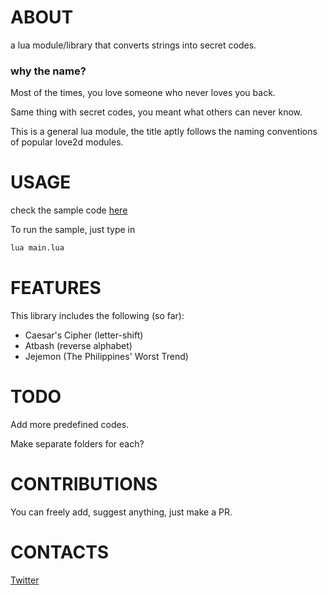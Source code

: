 # ABOUT

a lua module/library that converts strings into secret codes.

### why the name?

Most of the times, you love someone who never loves you back.

Same thing with secret codes, you meant what others can never know.

This is a general lua module, the title aptly follows the naming conventions of popular love2d modules.

# USAGE
check the sample code [here](https://github.com/flamendless/secretlove/blob/master/main.lua)

To run the sample, just type in

```bash
lua main.lua
```

# FEATURES
This library includes the following (so far):

* Caesar's Cipher (letter-shift)
* Atbash (reverse alphabet)
* Jejemon (The Philippines' Worst Trend)

# TODO

Add more predefined codes.

Make separate folders for each?

# CONTRIBUTIONS

You can freely add, suggest anything, just make a PR.

# CONTACTS

[Twitter](http://twitter.com/flamendless)
